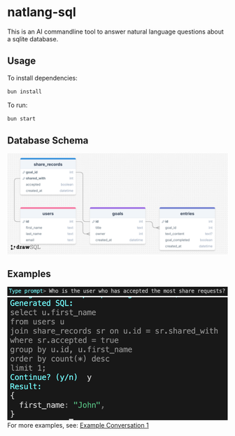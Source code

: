 # natlang-sql
This is an AI commandline tool to answer natural language questions about a sqlite database.

## Usage
To install dependencies:

```bash
bun install
```

To run:

```bash
bun start
```

## Database Schema
![Database Schema](./ERD.png)

## Examples
![Example Prompt 1](./examples/ExamplePrompt1.png)
![Example Answer 1](./examples/ExampleAnswer1.png)
For more examples, see: [Example Conversation 1](./examples/example_conversation_1.txt)
